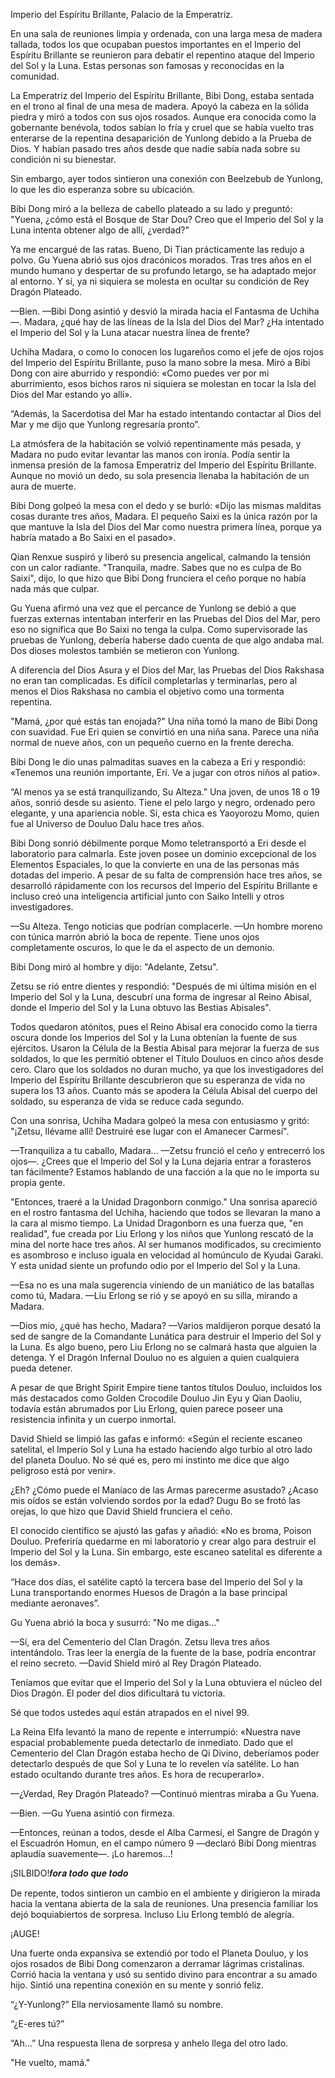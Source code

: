 
Imperio del Espíritu Brillante, Palacio de la Emperatriz.

En una sala de reuniones limpia y ordenada, con una larga mesa de madera tallada, todos los que ocupaban puestos importantes en el Imperio del Espíritu Brillante se reunieron para debatir el repentino ataque del Imperio del Sol y la Luna. Estas personas son famosas y reconocidas en la comunidad.

La Emperatriz del Imperio del Espíritu Brillante, Bibi Dong, estaba sentada en el trono al final de una mesa de madera. Apoyó la cabeza en la sólida piedra y miró a todos con sus ojos rosados. Aunque era conocida como la gobernante benévola, todos sabían lo fría y cruel que se había vuelto tras enterarse de la repentina desaparición de Yunlong debido a la Prueba de Dios. Y habían pasado tres años desde que nadie sabía nada sobre su condición ni su bienestar.

Sin embargo, ayer todos sintieron una conexión con Beelzebub de Yunlong, lo que les dio esperanza sobre su ubicación.

Bibi Dong miró a la belleza de cabello plateado a su lado y preguntó: "Yuena, ¿cómo está el Bosque de Star Dou? Creo que el Imperio del Sol y la Luna intenta obtener algo de allí, ¿verdad?"

Ya me encargué de las ratas. Bueno, Di Tian prácticamente las redujo a polvo. Gu Yuena abrió sus ojos dracónicos morados. Tras tres años en el mundo humano y despertar de su profundo letargo, se ha adaptado mejor al entorno. Y sí, ya ni siquiera se molesta en ocultar su condición de Rey Dragón Plateado.

—Bien. —Bibi Dong asintió y desvió la mirada hacia el Fantasma de Uchiha—. Madara, ¿qué hay de las líneas de la Isla del Dios del Mar? ¿Ha intentado el Imperio del Sol y la Luna atacar nuestra línea de frente?

Uchiha Madara, o como lo conocen los lugareños como el jefe de ojos rojos del Imperio del Espíritu Brillante, puso la mano sobre la mesa. Miró a Bibi Dong con aire aburrido y respondió: «Como puedes ver por mi aburrimiento, esos bichos raros ni siquiera se molestan en tocar la Isla del Dios del Mar estando yo allí».

“Además, la Sacerdotisa del Mar ha estado intentando contactar al Dios del Mar y me dijo que Yunlong regresaría pronto”.

La atmósfera de la habitación se volvió repentinamente más pesada, y Madara no pudo evitar levantar las manos con ironía. Podía sentir la inmensa presión de la famosa Emperatriz del Imperio del Espíritu Brillante. Aunque no movió un dedo, su sola presencia llenaba la habitación de un aura de muerte.

Bibi Dong golpeó la mesa con el dedo y se burló: «Dijo las mismas malditas cosas durante tres años, Madara. El pequeño Saixi es la única razón por la que mantuve la Isla del Dios del Mar como nuestra primera línea, porque ya habría matado a Bo Saixi en el pasado».

Qian Renxue suspiró y liberó su presencia angelical, calmando la tensión con un calor radiante. "Tranquila, madre. Sabes que no es culpa de Bo Saixi", dijo, lo que hizo que Bibi Dong frunciera el ceño porque no había nada más que culpar.

Gu Yuena afirmó una vez que el percance de Yunlong se debió a que fuerzas externas intentaban interferir en las Pruebas del Dios del Mar, pero eso no significa que Bo Saixi no tenga la culpa. Como supervisora ​​de las pruebas de Yunlong, debería haberse dado cuenta de que algo andaba mal. Dos dioses molestos también se metieron con Yunlong.

A diferencia del Dios Asura y el Dios del Mar, las Pruebas del Dios Rakshasa no eran tan complicadas. Es difícil completarlas y terminarlas, pero al menos el Dios Rakshasa no cambia el objetivo como una tormenta repentina.

"Mamá, ¿por qué estás tan enojada?" Una niña tomó la mano de Bibi Dong con suavidad. Fue Eri quien se convirtió en una niña sana. Parece una niña normal de nueve años, con un pequeño cuerno en la frente derecha.

Bibi Dong le dio unas palmaditas suaves en la cabeza a Eri y respondió: «Tenemos una reunión importante, Eri. Ve a jugar con otros niños al patio».

“Al menos ya se está tranquilizando, Su Alteza.” Una joven, de unos 18 o 19 años, sonrió desde su asiento. Tiene el pelo largo y negro, ordenado pero elegante, y una apariencia noble. Sí, esta chica es Yaoyorozu Momo, quien fue al Universo de Douluo Dalu hace tres años.

Bibi Dong sonrió débilmente porque Momo teletransportó a Eri desde el laboratorio para calmarla. Este joven posee un dominio excepcional de los Elementos Espaciales, lo que la convierte en una de las personas más dotadas del imperio. A pesar de su falta de comprensión hace tres años, se desarrolló rápidamente con los recursos del Imperio del Espíritu Brillante e incluso creó una inteligencia artificial junto con Saiko Intelli y otros investigadores.

—Su Alteza. Tengo noticias que podrían complacerle. —Un hombre moreno con túnica marrón abrió la boca de repente. Tiene unos ojos completamente oscuros, lo que le da el aspecto de un demonio.

Bibi Dong miró al hombre y dijo: "Adelante, Zetsu".

Zetsu se rió entre dientes y respondió: "Después de mi última misión en el Imperio del Sol y la Luna, descubrí una forma de ingresar al Reino Abisal, donde el Imperio del Sol y la Luna obtuvo las Bestias Abisales".

Todos quedaron atónitos, pues el Reino Abisal era conocido como la tierra oscura donde los Imperios del Sol y la Luna obtenían la fuente de sus ejércitos. Usaron la Célula de la Bestia Abisal para mejorar la fuerza de sus soldados, lo que les permitió obtener el Título Douluos en cinco años desde cero. Claro que los soldados no duran mucho, ya que los investigadores del Imperio del Espíritu Brillante descubrieron que su esperanza de vida no supera los 13 años. Cuanto más se apodera la Célula Abisal del cuerpo del soldado, su esperanza de vida se reduce cada segundo.

Con una sonrisa, Uchiha Madara golpeó la mesa con entusiasmo y gritó: "¡Zetsu, llévame allí! Destruiré ese lugar con el Amanecer Carmesí".

—Tranquiliza a tu caballo, Madara... —Zetsu frunció el ceño y entrecerró los ojos—. ¿Crees que el Imperio del Sol y la Luna dejaría entrar a forasteros tan fácilmente? Estamos hablando de una facción a la que no le importa su propia gente.

"Entonces, traeré a la Unidad Dragonborn conmigo." Una sonrisa apareció en el rostro fantasma del Uchiha, haciendo que todos se llevaran la mano a la cara al mismo tiempo. La Unidad Dragonborn es una fuerza que, "en realidad", fue creada por Liu Erlong y los niños que Yunlong rescató de la mina del norte hace tres años. Al ser humanos modificados, su crecimiento es asombroso e incluso iguala en velocidad al homúnculo de Kyudai Garaki. Y esta unidad siente un profundo odio por el Imperio del Sol y la Luna.

—Esa no es una mala sugerencia viniendo de un maniático de las batallas como tú, Madara. —Liu Erlong se rió y se apoyó en su silla, mirando a Madara.

—Dios mío, ¿qué has hecho, Madara? —Varios maldijeron porque desató la sed de sangre de la Comandante Lunática para destruir el Imperio del Sol y la Luna. Es algo bueno, pero Liu Erlong no se calmará hasta que alguien la detenga. Y el Dragón Infernal Douluo no es alguien a quien cualquiera pueda detener.

A pesar de que Bright Spirit Empire tiene tantos títulos Douluo, incluidos los más destacados como Golden Crocodile Douluo Jin Eyu y Qian Daoliu, todavía están abrumados por Liu Erlong, quien parece poseer una resistencia infinita y un cuerpo inmortal.

David Shield se limpió las gafas e informó: «Según el reciente escaneo satelital, el Imperio Sol y Luna ha estado haciendo algo turbio al otro lado del planeta Douluo. No sé qué es, pero mi instinto me dice que algo peligroso está por venir».

¿Eh? ¿Cómo puede el Maníaco de las Armas parecerme asustado? ¿Acaso mis oídos se están volviendo sordos por la edad? Dugu Bo se frotó las orejas, lo que hizo que David Shield frunciera el ceño.

El conocido científico se ajustó las gafas y añadió: «No es broma, Poison Douluo. Preferiría quedarme en mi laboratorio y crear algo para destruir el Imperio del Sol y la Luna. Sin embargo, este escaneo satelital es diferente a los demás».

“Hace dos días, el satélite captó la tercera base del Imperio del Sol y la Luna transportando enormes Huesos de Dragón a la base principal mediante aeronaves”.

Gu Yuena abrió la boca y susurró: "No me digas..."

—Sí, era del Cementerio del Clan Dragón. Zetsu lleva tres años intentándolo. Tras leer la energía de la fuente de la base, podría encontrar el reino secreto. —David Shield miró al Rey Dragón Plateado.

Teníamos que evitar que el Imperio del Sol y la Luna obtuviera el núcleo del Dios Dragón. El poder del dios dificultará tu victoria.

Sé que todos ustedes aquí están atrapados en el nivel 99.

La Reina Elfa levantó la mano de repente e interrumpió: «Nuestra nave espacial probablemente pueda detectarlo de inmediato. Dado que el Cementerio del Clan Dragón estaba hecho de Qi Divino, deberíamos poder detectarlo después de que Sol y Luna te lo revelen vía satélite. Lo han estado ocultando durante tres años. Es hora de recuperarlo».

—¿Verdad, Rey Dragón Plateado? —Continuó mientras miraba a Gu Yuena.

—Bien. —Gu Yuena asintió con firmeza.

—Entonces, reúnan a todos, desde el Alba Carmesí, el Sangre de Dragón y el Escuadrón Homun, en el campo número 9 —declaró Bibi Dong mientras aplaudía suavemente—. ¡Lo haremos...!

¡SILBIDO!𝒇𝒐𝒓𝒂 𝒕𝒐𝒅𝒐 𝒒𝒖𝒆 𝒕𝒐𝒅𝒐

De repente, todos sintieron un cambio en el ambiente y dirigieron la mirada hacia la ventana abierta de la sala de reuniones. Una presencia familiar los dejó boquiabiertos de sorpresa. Incluso Liu Erlong tembló de alegría.

¡AUGE!

Una fuerte onda expansiva se extendió por todo el Planeta Douluo, y los ojos rosados ​​de Bibi Dong comenzaron a derramar lágrimas cristalinas. Corrió hacia la ventana y usó su sentido divino para encontrar a su amado hijo. Sintió una repentina conexión en su mente y sonrió feliz.

“¿Y-Yunlong?” Ella nerviosamente llamó su nombre.

“¿E-eres tú?”

“Ah…” Una respuesta llena de sorpresa y anhelo llega del otro lado.

"He vuelto, mamá."